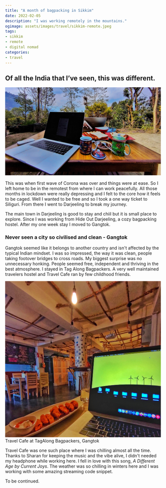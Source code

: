 ```yaml
---
title: "A month of bagpacking in Sikkim"
date: 2022-02-05
description: "I was working remotely in the mountains."
ogimage: assets/images/travel/sikkim-remote.jpeg
tags: 
- sikkim
- remote
- digital nomad
categories:
- travel
---
```


## Of all the India that I&rsquo;ve seen, this was different.

![Sikkim](assets/images/travel/sikkim-remote.jpeg)

This was when first wave of Corona was over and things were at ease. So I left home to be in the remotest from where I can work peacefully. All those months in lockdown were really depressing and I felt to the core how it feels to be caged. Well I wanted to be free and so I took a one way ticket to Siliguri. From there I went to Darjeeling to break my journey. 

The main town in Darjeeling is good to stay and chiil but it is small place to explore. Since I was working from Hide Out Darjeeling, a cozy bagpacking hostel. After my one week stay I moved to Gangtok.
### Never seen a city so civilised and clean - Gangtok
Gangtok seemed like it belongs to another country and isn't affected by the typical Indian mindset.  I was so impressed, the way it was clean, people taking footover bridges to cross roads. My biggest surprise was no unnecessary honking. People seemed free, independent and thriving in the best atmosphere. I stayed in Tag Along Bagpackers. A very well maintained travelers hostel and Travel Cafe ran by few childhood friends.

![Tag along](assets/images/travel/sikkim-tagalong.jpeg)
Travel Cafe at TagAlong Bagpackers, Gangtok

Travel Cafe was one such place where I was chilling almost all the time. Thanks to Sharan for keeping the music and the vibe alive, I didn't needed my headphone while working here. I fell in love with this song, *A Different Age by Current Joys*. The weather was so chilling in winters here and I was working with some amazing streaming code snippet.

To be continued.